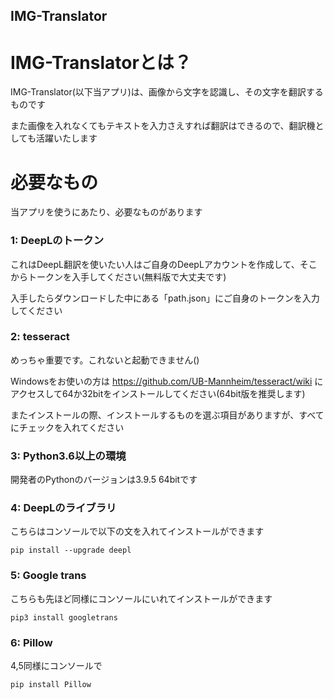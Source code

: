 ## IMG-Translator

# IMG-Translatorとは？
IMG-Translator(以下当アプリ)は、画像から文字を認識し、その文字を翻訳するものです

また画像を入れなくてもテキストを入力さえすれば翻訳はできるので、翻訳機としても活躍いたします

# 必要なもの
当アプリを使うにあたり、必要なものがあります

### 1: DeepLのトークン

これはDeepL翻訳を使いたい人はご自身のDeepLアカウントを作成して、そこからトークンを入手してください(無料版で大丈夫です)

入手したらダウンロードした中にある「path.json」にご自身のトークンを入力してください

### 2: tesseract 

めっちゃ重要です。これないと起動できません()

Windowsをお使いの方は https://github.com/UB-Mannheim/tesseract/wiki にアクセスして64か32bitをインストールしてください(64bit版を推奨します)

またインストールの際、インストールするものを選ぶ項目がありますが、すべてにチェックを入れてください

### 3: Python3.6以上の環境

開発者のPythonのバージョンは3.9.5 64bitです

### 4: DeepLのライブラリ

こちらはコンソールで以下の文を入れてインストールができます
```
pip install --upgrade deepl
```

### 5: Google trans

こちらも先ほど同様にコンソールにいれてインストールができます
```
pip3 install googletrans
```

### 6: Pillow

4,5同様にコンソールで
```
pip install Pillow
```

